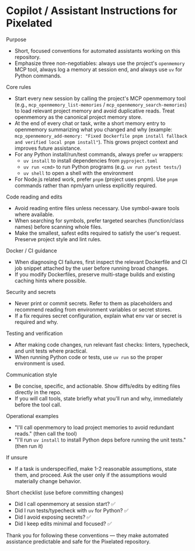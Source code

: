 # Copilot / Assistant Instructions for Pixelated

Purpose
- Short, focused conventions for automated assistants working on this repository.
- Emphasize three non-negotiables: always use the project's `openmemory` MCP tool, always log a memory at session end, and always use `uv` for Python commands.

Core rules
- Start every new session by calling the project's MCP openmemory tool (e.g., `mcp_openmemory_list-memories` / `mcp_openmemory_search-memories`) to load relevant project memory and avoid duplicative reads. Treat openmemory as the canonical project memory store.
- At the end of every chat or task, write a short memory entry to openmemory summarizing what you changed and why (example: `mcp_openmemory_add-memory: "Fixed Dockerfile pnpm install fallback and verified local pnpm install"`). This grows project context and improves future assistance.
- For any Python install/run/test commands, always prefer `uv` wrappers:
  - `uv install` to install dependencies from `pyproject.toml`
  - `uv run <cmd>` to run Python programs (e.g. `uv run pytest tests/`)
  - `uv shell` to open a shell with the environment
- For Node.js related work, prefer `pnpm` (project uses pnpm). Use `pnpm` commands rather than npm/yarn unless explicitly required.

Code reading and edits
- Avoid reading entire files unless necessary. Use symbol-aware tools where available.
- When searching for symbols, prefer targeted searches (function/class names) before scanning whole files.
- Make the smallest, safest edits required to satisfy the user's request. Preserve project style and lint rules.

Docker / CI guidance
- When diagnosing CI failures, first inspect the relevant Dockerfile and CI job snippet attached by the user before running broad changes.
- If you modify Dockerfiles, preserve multi-stage builds and existing caching hints where possible.

Security and secrets
- Never print or commit secrets. Refer to them as placeholders and recommend reading from environment variables or secret stores.
- If a fix requires secret configuration, explain what env var or secret is required and why.

Testing and verification
- After making code changes, run relevant fast checks: linters, typecheck, and unit tests where practical.
- When running Python code or tests, use `uv run` so the proper environment is used.

Communication style
- Be concise, specific, and actionable. Show diffs/edits by editing files directly in the repo.
- If you will call tools, state briefly what you'll run and why, immediately before the tool call.

Operational examples
- "I'll call openmemory to load project memories to avoid redundant reads." (then call the tool)
- "I'll run `uv install` to install Python deps before running the unit tests." (then run it)

If unsure
- If a task is underspecified, make 1-2 reasonable assumptions, state them, and proceed. Ask the user only if the assumptions would materially change behavior.

Short checklist (use before committing changes)
- Did I call openmemory at session start? ✅
- Did I run tests/typecheck with `uv` for Python? ✅
- Did I avoid exposing secrets? ✅
- Did I keep edits minimal and focused? ✅

Thank you for following these conventions — they make automated assistance predictable and safe for the Pixelated repository.
